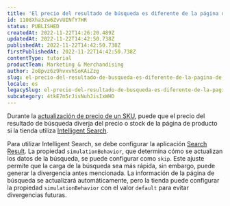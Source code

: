 ```yaml
---
title: 'El precio del resultado de búsqueda es diferente de la página de producto'
id: 1108Xha3zw6ZvVUINfY7HR
status: PUBLISHED
createdAt: 2022-11-22T14:26:20.489Z
updatedAt: 2022-11-22T14:42:50.738Z
publishedAt: 2022-11-22T14:42:50.738Z
firstPublishedAt: 2022-11-22T14:42:50.738Z
contentType: tutorial
productTeam: Marketing & Merchandising
author: 2o8pvz6z9hvxvhSoKAiZzg
slug: el-precio-del-resultado-de-busqueda-es-diferente-de-la-pagina-de-producto
locale: es
legacySlug: el-precio-del-resultado-de-busqueda-es-diferente-de-la-pagina-de-producto
subcategory: 4tkE7m5rJisNuhJisIxWHD
---
```


Durante la [actualización de precio de un SKU](https://help.vtex.com/es/tutorial/alteracao-de-preco-de-sku--tutorials_95), puede que el precio del resultado de búsqueda diverja del precio o stock de la página de producto si la tienda utiliza [Intelligent Search](https://help.vtex.com/es/tracks/vtex-intelligent-search--19wrbB7nEQcmwzDPl1l4Cb).

Para utilizar Intelligent Search, se debe configurar la aplicación [Search Result](https://developers.vtex.com/vtex-developer-docs/docs/vtex-search-result). La propiedad `simulationBehavior`, que determina cómo se actualizan los datos de la búsqueda, se puede configurar como `skip`. Este ajuste permite que la carga de la búsqueda sea más rápida, sin embargo, puede generar la divergencia antes mencionada. La información de la página de búsqueda se actualizará automáticamente, pero la tienda puede configurar la propiedad `simulationBehavior` con el valor `default` para evitar divergencias futuras.
